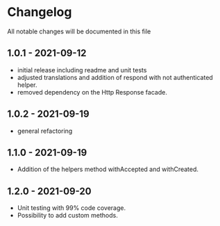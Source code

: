 # Changelog

All notable changes will be documented in this file

## 1.0.1 - 2021-09-12

- initial release including readme and unit tests
- adjusted translations and addition of respond with not authenticated helper.
- removed dependency on the Http Response facade.

## 1.0.2 - 2021-09-19
- general refactoring

## 1.1.0 - 2021-09-19
- Addition of the helpers method withAccepted and withCreated.  

## 1.2.0 - 2021-09-20
- Unit testing with 99% code coverage.
- Possibility to add custom methods.



